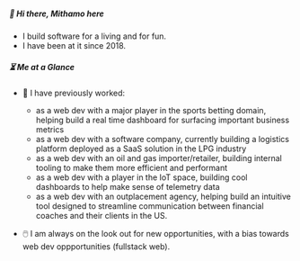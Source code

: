 ##### 👋 Hi there, Mithamo here

- I build software for a living and for fun.
- I have been at it since 2018.

##### ⏳ Me at a Glance

- 👷 I have previously worked:
  - as a web dev with a major player in the sports betting domain, helping build a real time dashboard for surfacing important business metrics
  - as a web dev with a software company, currently building a logistics platform deployed as a SaaS solution in the LPG industry
  - as a web dev with an oil and gas importer/retailer, building internal tooling to make them more efficient and performant
  - as a web dev with a player in the IoT space, building cool dashboards to help make sense of telemetry data
  - as a web dev with an outplacement agency, helping build an intuitive tool designed to streamline communication between financial coaches and their clients in the US.

- 🖱️ I am always on the look out for new opportunities, with a bias towards web dev oppportunities (fullstack web).

